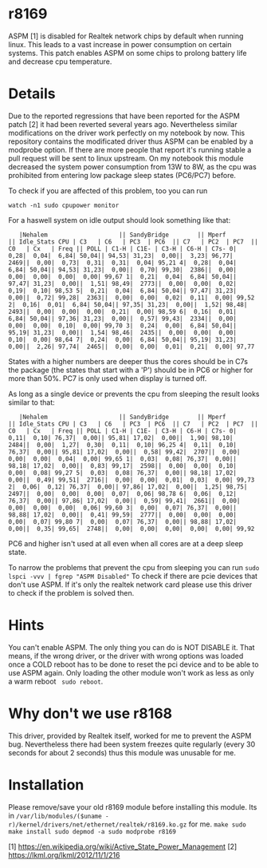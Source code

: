 # r8169

ASPM [1] is disabled for Realtek network chips by default when running linux. This leads to a vast increase in power consumption on certain systems. This patch enables ASPM on some chips to prolong battery life and decrease cpu temperature.

# Details

Due to the reported regressions that have been reported for the ASPM patch [2] it had been reverted several years ago. Nevertheless similar modifications on the driver work perfectly on my notebook by now. This repository contains the modificated driver thus ASPM can be enabled by a modprobe option. If there are more people that report it's running stable a pull request will be sent to linux upstream.
On my notebook this module decreased the system power consumption from 13W to 8W, as the cpu was prohibited from entering low package sleep states (PC6/PC7) before.

To check if you are affected of this problem, too you can run

`watch -n1 sudo cpupower monitor`

For a haswell system on idle output should look something like that:

`    |Nehalem                    || SandyBridge        || Mperf              || Idle_Stats
CPU | C3   | C6   | PC3  | PC6  || C7   | PC2  | PC7  || C0   | Cx   | Freq || POLL | C1-H | C1E- | C3-H | C6-H | C7s-
   0|  0,28|  0,04|  6,84| 50,04|| 94,53| 31,23|  0,00||  3,23| 96,77|  2469||  0,00|  0,73|  0,31|  0,31|  0,04| 95,21
   4|  0,28|  0,04|  6,84| 50,04|| 94,53| 31,23|  0,00||  0,70| 99,30|  2386||  0,00|  0,00|  0,00|  0,00|  0,00| 99,67
   1|  0,21|  0,04|  6,84| 50,04|| 97,47| 31,23|  0,00||  1,51| 98,49|  2773||  0,00|  0,00|  0,02|  0,19|  0,10| 98,53
   5|  0,21|  0,04|  6,84| 50,04|| 97,47| 31,23|  0,00||  0,72| 99,28|  2363||  0,00|  0,00|  0,02|  0,11|  0,00| 99,52
   2|  0,16|  0,01|  6,84| 50,04|| 97,35| 31,23|  0,00||  1,52| 98,48|  2493||  0,00|  0,00|  0,00|  0,21|  0,00| 98,59
   6|  0,16|  0,01|  6,84| 50,04|| 97,36| 31,23|  0,00||  0,57| 99,43|  2334||  0,00|  0,00|  0,00|  0,10|  0,00| 99,70
   3|  0,24|  0,00|  6,84| 50,04|| 95,19| 31,23|  0,00||  1,54| 98,46|  2435||  0,00|  0,00|  0,00|  0,10|  0,00| 98,64
   7|  0,24|  0,00|  6,84| 50,04|| 95,19| 31,23|  0,00||  2,26| 97,74|  2465||  0,00|  0,00|  0,01|  0,21|  0,00| 97,77 `
   
States with a higher numbers are deeper thus the cores should be in C7s the package (the states that start with a 'P') should be in PC6 or higher for more than 50%. PC7 is only used when display is turned off.

As long as a single device or prevents the cpu from sleeping the result looks similar to that:

`    |Nehalem                    || SandyBridge        || Mperf              || Idle_Stats
CPU | C3   | C6   | PC3  | PC6  || C7   | PC2  | PC7  || C0   | Cx   | Freq || POLL | C1-H | C1E- | C3-H | C6-H | C7s-
   0|  0,11|  0,10| 76,37|  0,00|| 95,81| 17,02|  0,00||  1,90| 98,10|  2484||  0,00|  1,27|  0,30|  0,11|  0,10| 96,25
   4|  0,11|  0,10| 76,37|  0,00|| 95,81| 17,02|  0,00||  0,58| 99,42|  2707||  0,00|  0,00|  0,00|  0,04|  0,00| 99,65
   1|  0,03|  0,08| 76,37|  0,00|| 98,18| 17,02|  0,00||  0,83| 99,17|  2598||  0,00|  0,00|  0,10|  0,00|  0,08| 99,27
   5|  0,03|  0,08| 76,37|  0,00|| 98,18| 17,02|  0,00||  0,49| 99,51|  2716||  0,00|  0,00|  0,01|  0,03|  0,00| 99,73
   2|  0,06|  0,12| 76,37|  0,00|| 97,86| 17,02|  0,00||  1,25| 98,75|  2497||  0,00|  0,00|  0,00|  0,07|  0,06| 98,78
   6|  0,06|  0,12| 76,37|  0,00|| 97,86| 17,02|  0,00||  0,59| 99,41|  2661||  0,00|  0,00|  0,00|  0,00|  0,06| 99,60
   3|  0,00|  0,07| 76,37|  0,00|| 98,88| 17,02|  0,00||  0,41| 99,59|  2777||  0,00|  0,00|  0,00|  0,00|  0,07| 99,80
   7|  0,00|  0,07| 76,37|  0,00|| 98,88| 17,02|  0,00||  0,35| 99,65|  2748||  0,00|  0,00|  0,00|  0,00|  0,00| 99,92 `
   
PC6 and higher isn't used at all even when all cores are at a deep sleep state.

To narrow the problems that prevent the cpu from sleeping you can run
` sudo lspci -vvv | fgrep "ASPM Disabled" `
To check if there are pcie devices that don't use ASPM.
If it's only the realtek network card please use this driver to check if the problem is solved then.

# Hints

You can't enable ASPM. The only thing you can do is NOT DISABLE it. That means, if the wrong driver, or the driver with wrong options was loaded once a COLD reboot has to be done to reset the pci device and to be able to use ASPM again. Only loading the other module won't work as less as only a warm reboot ` sudo reboot`.

# Why don't we use r8168

This driver, provided by Realtek itself, worked for me to prevent the ASPM bug. Nevertheless there had been system freezes quite regularly (every 30 seconds for about 2 seconds) thus this module was unusable for me.

# Installation
Please remove/save your old r8169 module before installing this module. Its in `/var/lib/modules/($uname -r)/kernel/drivers/net/ethernet/realtek/r8169.ko.gz` for me.
`make
 sudo make install
 sudo depmod -a
 sudo modprobe r8169`
 

[1] https://en.wikipedia.org/wiki/Active_State_Power_Management
[2] https://lkml.org/lkml/2012/11/1/216
